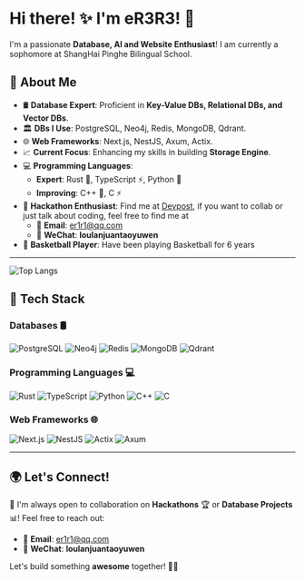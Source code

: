 # Hi there! ✨ I'm eR3R3! 🚀

I'm a passionate **Database, AI and Website Enthusiast**! I am currently a sophomore at ShangHai Pinghe Bilingual School. 

## 🚀 About Me

- 🛢 **Database Expert**: Proficient in **Key-Value DBs, Relational DBs, and Vector DBs**.
- 🏛 **DBs I Use**: PostgreSQL, Neo4j, Redis, MongoDB, Qdrant.
-  🌐 **Web Frameworks**: Next.js, NestJS, Axum, Actix.
- 📈 **Current Focus**: Enhancing my skills in building **Storage Engine**.
- 💻 **Programming Languages**:
  - **Expert**: Rust 🦀, TypeScript ⚡, Python 🐍
  - **Improving**: C++ 🚀, C ⚡
- 🎯 **Hackathon Enthusiast**: Find me at [Devpost](https://devpost.com/eR3R3/challenges), if you want to collab or just talk about coding, feel free to find me at
  - 📧 **Email**: er1r1@qq.com
  - 💬 **WeChat**: **loulanjuantaoyuwen**
- 🏀 **Basketball Player**: Have been playing Basketball for 6 years
---

![Top Langs](https://github-readme-stats.vercel.app/api/top-langs/?username=eR3R3)


## 🔧 Tech Stack

### **Databases** 🛢
![PostgreSQL](https://img.shields.io/badge/PostgreSQL-336791?logo=postgresql&logoColor=white&style=for-the-badge)
![Neo4j](https://img.shields.io/badge/Neo4j-008CC1?logo=neo4j&logoColor=white&style=for-the-badge)
![Redis](https://img.shields.io/badge/Redis-DC382D?logo=redis&logoColor=white&style=for-the-badge)
![MongoDB](https://img.shields.io/badge/MongoDB-47A248?logo=mongodb&logoColor=white&style=for-the-badge)
![Qdrant](https://img.shields.io/badge/Qdrant-FF6F00?logo=qdrant&logoColor=white&style=for-the-badge)

### **Programming Languages** 💻
![Rust](https://img.shields.io/badge/Rust-000000?logo=rust&logoColor=white&style=for-the-badge)
![TypeScript](https://img.shields.io/badge/TypeScript-3178C6?logo=typescript&logoColor=white&style=for-the-badge)
![Python](https://img.shields.io/badge/Python-3776AB?logo=python&logoColor=white&style=for-the-badge)
![C++](https://img.shields.io/badge/C++-00599C?logo=cplusplus&logoColor=white&style=for-the-badge)
![C](https://img.shields.io/badge/C-00599C?logo=c&logoColor=white&style=for-the-badge)

### **Web Frameworks** 🌐
![Next.js](https://img.shields.io/badge/Next.js-000000?logo=nextdotjs&logoColor=white&style=for-the-badge)
![NestJS](https://img.shields.io/badge/NestJS-E0234E?logo=nestjs&logoColor=white&style=for-the-badge)
![Actix](https://img.shields.io/badge/Actix-000000?logo=actix-web&logoColor=white&style=for-the-badge)
![Axum](https://img.shields.io/badge/Axum-000000?logo=axum&logoColor=white&style=for-the-badge)

---

## 🌍 Let's Connect!

🤝 I'm always open to collaboration on **Hackathons** 🏆 or **Database Projects** 📊! Feel free to reach out:

- 📧 **Email**: er1r1@qq.com
- 💬 **WeChat**: **loulanjuantaoyuwen**

Let's build something **awesome** together! 🚀🔥







